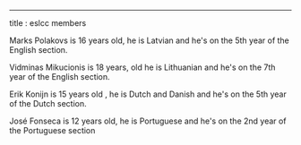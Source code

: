 ---
title : eslcc members

Marks Polakovs is 16 years old, he is Latvian and he's on the 5th year of the English section.

Vidminas Mikucionis is 18 years, old he is Lithuanian and he's on the 7th year of the English section.

Erik Konijn is 15 years old , he is Dutch and Danish and he's on the 5th year of the Dutch section.

José Fonseca is 12 years old, he is Portuguese and he's on the 2nd year of the Portuguese section

